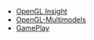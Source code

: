 + [OpenGL Insight](https://www.cs.unm.edu/~angel/BOOK/INTERACTIVE_COMPUTER_GRAPHICS/SIXTH_EDITION/CODE/GLFW/)
+ [OpenGL-Multimodels](https://github.com/zodoz/OpenGL-Multimodels)
+ [GamePlay](https://github.com/gameplay3d/GamePlay)
